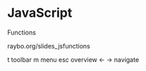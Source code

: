 <!-- .slide: data-state="layout-title no-fragment"  -->

# JavaScript

Functions

<div class="btn btn-warning mt-3 ">raybo.org/slides_jsfunctions</div>

<p class="small mt-5">
  <span class="badge bg-dark me-1 ms-2">t</span> toolbar
  <span class="badge bg-dark me-1 ms-2">m</span> menu
  <span class="badge bg-dark me-1 ms-2">esc</span> overview
  <span class="badge bg-dark me-1 ms-2"> &larr; &rarr;</span> navigate
</p>
